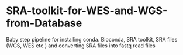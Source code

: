 # SRA-toolkit-for-WES-and-WGS-from-Database
Baby step pipeline for installing conda. Bioconda, SRA toolkit, SRA files (WGS, WES etc.) and converting SRA files into fastq read files 
